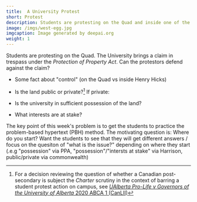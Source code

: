 ```yaml
---
title:  A University Protest
short: Protest
description: Students are protesting on the Quad and inside one of the administration buildings at Dalhousie. Can they University exclude the protestors by bringing an action in trespass?
image: /imgs/west-egg.jpg
imgcaption: Image generated by deepai.org
weight: 1
---
```


Students are protesting on the Quad. The University brings a claim in trespass under the *Protection of Property Act*. Can the protestors defend against the claim?

- Some fact about "control" (on the Quad vs inside Henry Hicks)

- Is the land public or private?[^1]
If private: 
- Is the university in sufficient possession of the land? 
- What interests are at stake? 

The key point of this week's problem is to get the students to practice the problem-based hypertext (PBH) method. The motivating question is: Where do you start? Want the students to see that they will get different answers / focus on the quesiton of "what is the issue?" depending on where they start (.e.g "possession" via PPA, "possession"/"intersts at stake" via Harrison, public/private via commonwealth) 




[^1]: For a decision reviewing the question of whether a Canadian post-secondary is subject the *Charter* scrutiny in the context of barring a student protest action on campus, see [*UAlberta Pro-Life v Governors of the University of Alberta* 2020 ABCA 1 (CanLII)](https://www.canlii.org/en/ab/abca/doc/2020/2020abca1/2020abca1.html?autocompleteStr=UAlberta%20Pro-Life%20v.%20Governors%20of%20the%20University%20of%20Alberta&autocompletePos=1&resultId=e44d3267f7db4fc2ada4c9299a12935a&searchId=2024-05-22T13:58:42:428/fbf6fcaed26d4eb6a644340db0efdc06)
